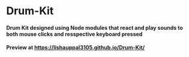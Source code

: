 # Drum-Kit

#### Drum Kit designed using Node modules that react and play sounds to both mouse clicks and resspective keyboard pressed
#### Preview at https://lishauppal3105.github.io/Drum-Kit/
